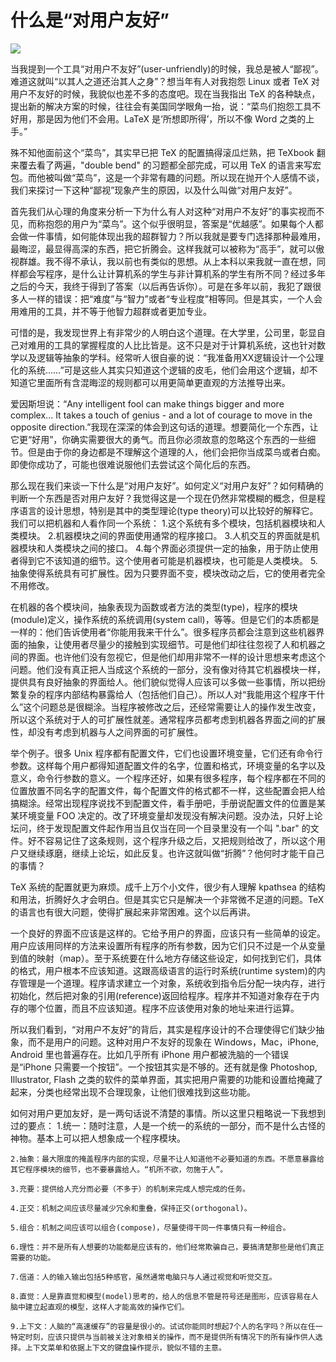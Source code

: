 # 什么是“对用户友好”
![](http://www.yinwang.org/images/user-friendly.jpeg)

当我提到一个工具“对用户不友好”(user-unfriendly)的时候，我总是被人“鄙视”。难道这就叫“以其人之道还治其人之身”？想当年有人对我抱怨 Linux 或者 TeX 对用户不友好的时候，我貌似也差不多的态度吧。现在当我指出 TeX 的各种缺点，提出新的解决方案的时候，往往会有美国同学眼角一抬，说：“菜鸟们抱怨工具不好用，那是因为他们不会用。LaTeX 是‘所想即所得’，所以不像 Word 之类的上手。”

殊不知他面前这个“菜鸟”，其实早已把 TeX 的配置搞得滚瓜烂熟，把 TeXbook 翻来覆去看了两遍，"double bend" 的习题都全部完成，可以用 TeX 的语言来写宏包。而他被叫做“菜鸟”，这是一个非常有趣的问题。所以现在抛开个人感情不谈，我们来探讨一下这种“鄙视”现象产生的原因，以及什么叫做“对用户友好”。

首先我们从心理的角度来分析一下为什么有人对这种“对用户不友好”的事实视而不见，而称抱怨的用户为“菜鸟”。这个似乎很明显，答案是“优越感”。如果每个人都会做一件事情，如何能体现出我的超群智力？所以我就是要专门选择那种最难用，最晦涩，最显得高深的东西，把它折腾会。这样我就可以被称为“高手”，就可以傲视群雄。我不得不承认，我以前也有类似的思想。从上本科以来我就一直在想，同样都会写程序，是什么让计算机系的学生与非计算机系的学生有所不同？经过多年之后的今天，我终于得到了答案（以后再告诉你）。可是在多年以前，我犯了跟很多人一样的错误：把“难度”与“智力”或者“专业程度”相等同。但是其实，一个人会用难用的工具，并不等于他智力超群或者更加专业。

可惜的是，我发现世界上有非常少的人明白这个道理。在大学里，公司里，彰显自己对难用的工具的掌握程度的人比比皆是。这不只是对于计算机系统，这也针对数学以及逻辑等抽象的学科。经常听人很自豪的说：“我准备用XX逻辑设计一个公理化的系统……”可是这些人其实只知道这个逻辑的皮毛，他们会用这个逻辑，却不知道它里面所有含混晦涩的规则都可以用更简单更直观的方法推导出来。

爱因斯坦说：“Any intelligent fool can make things bigger and more complex... It takes a touch of genius - and a lot of courage to move in the opposite direction.”我现在深深的体会到这句话的道理。想要简化一个东西，让它更“好用”，你确实需要很大的勇气。而且你必须故意的忽略这个东西的一些细节。但是由于你的身边都是不理解这个道理的人，他们会把你当成菜鸟或者白痴。即使你成功了，可能也很难说服他们去尝试这个简化后的东西。

那么现在我们来谈一下什么是“对用户友好”。如何定义“对用户友好”？如何精确的判断一个东西是否对用户友好？我觉得这是一个现在仍然非常模糊的概念，但是程序语言的设计思想，特别是其中的类型理论(type theory)可以比较好的解释它。我们可以把机器和人看作同一个系统：
	1.这个系统有多个模块，包括机器模块和人类模块。
	2.机器模块之间的界面使用通常的程序接口。
	3.人机交互的界面就是机器模块和人类模块之间的接口。
	4.每个界面必须提供一定的抽象，用于防止使用者得到它不该知道的细节。这个使用者可能是机器模块，也可能是人类模块。
	5.抽象使得系统具有可扩展性。因为只要界面不变，模块改动之后，它的使用者完全不用修改。

在机器的各个模块间，抽象表现为函数或者方法的类型(type)，程序的模块(module)定义，操作系统的系统调用(system call)，等等。但是它们的本质都是一样的：他们告诉使用者“你能用我来干什么”。很多程序员都会注意到这些机器界面的抽象，让使用者尽量少的接触到实现细节。可是他们却往往忽视了人和机器之间的界面。也许他们没有忽视它，但是他们却用非常不一样的设计思想来考虑这个问题。他们没有真正把人当成这个系统的一部分，没有像对待其它机器模块一样，提供具有良好抽象的界面给人。他们貌似觉得人应该可以多做一些事情，所以把纷繁复杂的程序内部结构暴露给人（包括他们自己）。所以人对“我能用这个程序干什么”这个问题总是很糊涂。当程序被修改之后，还经常需要让人的操作发生改变，所以这个系统对于人的可扩展性就差。通常程序员都考虑到机器各界面之间的扩展性，却没有考虑到机器与人之间界面的可扩展性。

举个例子。很多 Unix 程序都有配置文件，它们也设置环境变量，它们还有命令行参数。这样每个用户都得知道配置文件的名字，位置和格式，环境变量的名字以及意义，命令行参数的意义。一个程序还好，如果有很多程序，每个程序都在不同的位置放置不同名字的配置文件，每个配置文件的格式都不一样，这些配置会把人给搞糊涂。经常出现程序说找不到配置文件，看手册吧，手册说配置文件的位置是某某环境变量 FOO 决定的。改了环境变量却发现没有解决问题。没办法，只好上论坛问，终于发现配置文件起作用当且仅当在同一个目录里没有一个叫 ".bar" 的文件。好不容易记住了这条规则，这个程序升级之后，又把规则给改了，所以这个用户又继续琢磨，继续上论坛，如此反复。也许这就叫做“折腾”？他何时才能干自己的事情？

TeX 系统的配置就更为麻烦。成千上万个小文件，很少有人理解 kpathsea 的结构和用法，折腾好久才会明白。但是其实它只是解决一个非常微不足道的问题。TeX 的语言也有很大问题，使得扩展起来非常困难。这个以后再讲。

一个良好的界面不应该是这样的。它给予用户的界面，应该只有一些简单的设定。用户应该用同样的方法来设置所有程序的所有参数，因为它们只不过是一个从变量到值的映射（map）。至于系统要在什么地方存储这些设定，如何找到它们，具体的格式，用户根本不应该知道。这跟高级语言的运行时系统(runtime system)的内存管理是一个道理。程序请求建立一个对象，系统收到指令后分配一块内存，进行初始化，然后把对象的引用(reference)返回给程序。程序并不知道对象存在于内存的哪个位置，而且不应该知道。程序不应该使用对象的地址来进行运算。

所以我们看到，“对用户不友好”的背后，其实是程序设计的不合理使得它们缺少抽象，而不是用户的问题。这种对用户不友好的现象在 Windows，Mac，iPhone, Android 里也普遍存在。比如几乎所有 iPhone 用户都被洗脑的一个错误是“iPhone 只需要一个按钮”。一个按钮其实是不够的。还有就是像 Photoshop, Illustrator, Flash 之类的软件的菜单界面，其实把用户需要的功能和设置给掩藏了起来，分类也经常出现不合理现象，让他们很难找到这些功能。

如何对用户更加友好，是一两句话说不清楚的事情。所以这里只粗略说一下我想到过的要点：
	1.统一：随时注意，人是一个统一的系统的一部分，而不是什么古怪的神物。基本上可以把人想象成一个程序模块。
	
	2.抽象：最大限度的掩盖程序内部的实现，尽量不让人知道他不必要知道的东西。不愿意暴露给其它程序模块的细节，也不要暴露给人。“机所不欲，勿施于人”。
	
	3.充要：提供给人充分而必要（不多于）的机制来完成人想完成的任务。
	
	4.正交：机制之间应该尽量减少冗余和重叠，保持正交(orthogonal)。
	
	5.组合：机制之间应该可以组合(compose)，尽量使得干同一件事情只有一种组合。
	
	6.理性：并不是所有人想要的功能都是应该有的，他们经常欺骗自己，要搞清楚那些是他们真正需要的功能。
	
	7.信道：人的输入输出包括5种感官，虽然通常电脑只与人通过视觉和听觉交互。
	
	8.直觉：人是靠直觉和模型(model)思考的，给人的信息不管是符号还是图形，应该容易在人脑中建立起直观的模型，这样人才能高效的操作它们。
	
	9.上下文：人脑的“高速缓存”的容量是很小的。试试你能同时想起7个人的名字吗？所以在任一特定时刻，应该只提供与当前被关注对象相关的操作，而不是提供所有情况下的所有操作供人选择。上下文菜单和依据上下文的键盘操作提示，貌似不错的主意。
